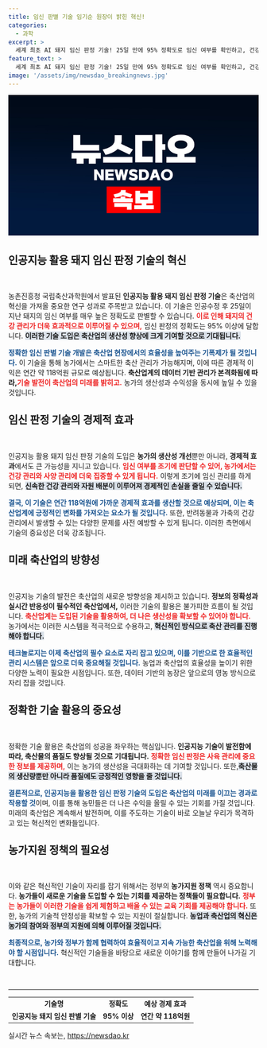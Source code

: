 ```yaml
---
title: 임신 판별 기술 임기순 원장이 밝힌 혁신!
categories:
  - 과학
excerpt: >
  세계 최초 AI 돼지 임신 판정 기술! 25일 만에 95% 정확도로 임신 여부를 확인하고, 건강관리 시기를 앞당겨 연간 118억 원의 경제효과를 창출할 수 있는 혁신적인 연구 성과가 발표됐다. 클릭하여 자세히 알아보세요!
feature_text: >
  세계 최초 AI 돼지 임신 판정 기술! 25일 만에 95% 정확도로 임신 여부를 확인하고, 건강관리 시기를 앞당겨 연간 118억 원의 경제효과를 창출할 수 있는 혁신적인 연구 성과가 발표됐다. 클릭하여 자세히 알아보세요!
image: '/assets/img/newsdao_breakingnews.jpg'
---
```


<p><img src="/assets/img/newsdao_breakingnews.jpg" alt="bookingtag 속보" /></p>

<h2 data-ke-size="size26">인공지능 활용 돼지 임신 판정 기술의 혁신</h2>

<p data-ke-size="size16">&nbsp;</p>

<p data-ke-size="size16">농촌진흥청 국립축산과학원에서 발표된 <b>인공지능 활용 돼지 임신 판정 기술</b>은 축산업의 혁신을 가져올 중요한 연구 성과로 주목받고 있습니다. 이 기술은 인공수정 후 25일이 지난 돼지의 임신 여부를 매우 높은 정확도로 판별할 수 있습니다. <b><span style="color: #ee2323;">이로 인해 돼지의 건강 관리가 더욱 효과적으로 이루어질 수 있으며,</span></b> 임신 판정의 정확도는 95% 이상에 달합니다. <b><span style="background-color: #21538527;">이러한 기술 도입은 축산업의 생산성 향상에 크게 기여할 것으로 기대됩니다.</span></b></p>

<p><b><span style="color: #1a5490;">정확한 임신 판별 기술 개발은 축산업 현장에서의 효율성을 높여주는 기폭제가 될 것입니다.</span></b> 이 기술을 통해 농가에서는 스마트한 축산 관리가 가능해지며, 이에 따른 경제적 이익은 연간 약 118억원 규모로 예상됩니다. <b>축산업계의 데이터 기반 관리가 본격화됨에 따라,<span style="color: #ee2323;">기술 발전이 축산업의 미래를 밝히고.</span></b> 농가의 생산성과 수익성을 동시에 높일 수 있을 것입니다.</p></p>

<h2 data-ke-size="size26">임신 판정 기술의 경제적 효과</h2>

<p data-ke-size="size16">&nbsp;</p>

<p data-ke-size="size16">인공지능 활용 돼지 임신 판정 기술의 도입은 <b>농가의 생산성 개선</b>뿐만 아니라, <b>경제적 효과</b>에서도 큰 가능성을 지니고 있습니다. <b><span style="color: #ee2323;">임신 여부를 조기에 판단할 수 있어, 농가에서는 건강 관리와 사양 관리에 더욱 집중할 수 있게 됩니다.</span></b> 이렇게 조기에 임신 관리를 하게 되면, <b><span style="background-color: #21538527;">신속한 건강 관리와 자원 배분이 이루어져 경제적인 손실을 줄일 수 있습니다.</span></b></p>

<p><b><span style="color: #1a5490;">결국, 이 기술은 연간 118억원에 가까운 경제적 효과를 생산할 것으로 예상되며, 이는 축산업계에 긍정적인 변화를 가져오는 요소가 될 것입니다.</span></b> 또한, 반려동물과 가축의 건강 관리에서 발생할 수 있는 다양한 문제를 사전 예방할 수 있게 됩니다. 이러한 측면에서 기술의 중요성은 더욱 강조됩니다.</p></p>

<h2 data-ke-size="size26">미래 축산업의 방향성</h2>

<p data-ke-size="size16">&nbsp;</p>

<p data-ke-size="size16">인공지능 기술의 발전은 축산업의 새로운 방향성을 제시하고 있습니다. <b>정보의 정확성과 실시간 반응성이 필수적인 축산업에서,</b> 이러한 기술의 활용은 불가피한 흐름이 될 것입니다. <b><span style="color: #ee2323;">축산업계는 도입된 기술을 활용하여, 더 나은 생산성을 확보할 수 있어야 합니다.</span></b> 농가에서는 이러한 시스템을 적극적으로 수용하고, <b><span style="background-color: #21538527;">혁신적인 방식으로 축산 관리를 진행해야 합니다.</span></b></p>

<p><b><span style="color: #1a5490;">테크놀로지는 이제 축산업의 필수 요소로 자리 잡고 있으며, 이를 기반으로 한 효율적인 관리 시스템은 앞으로 더욱 중요해질 것입니다.</span></b> 농업과 축산업의 효율성을 높이기 위한 다양한 노력이 필요한 시점입니다. 또한, 데이터 기반의 농장은 앞으로의 영농 방식으로 자리 잡을 것입니다.</p></p>

<h2 data-ke-size="size26">정확한 기술 활용의 중요성</h2>

<p data-ke-size="size16">&nbsp;</p>

<p data-ke-size="size16">정확한 기술 활용은 축산업의 성공을 좌우하는 핵심입니다. <b>인공지능 기술이 발전함에 따라, 축산물의 품질도 향상될 것으로 기대됩니다.</b> <b><span style="color: #ee2323;">정확한 임신 판정은 사육 관리에 중요한 정보를 제공하며,</span></b> 이는 농가의 생산성을 극대화하는 데 기여할 것입니다. 또한,<b><span style="background-color: #21538527;">축산물의 생산량뿐만 아니라 품질에도 긍정적인 영향을 줄 것입니다.</span></b></p>

<p><b><span style="color: #1a5490;">결론적으로, 인공지능을 활용한 임신 판정 기술의 도입은 축산업의 미래를 이끄는 경과로 작용할 것</span></b>이며, 이를 통해 농민들은 더 나은 수익을 올릴 수 있는 기회를 가질 것입니다. 미래의 축산업은 계속해서 발전하며, 이를 주도하는 기술이 바로 오늘날 우리가 목격하고 있는 혁신적인 변화들입니다.</p></p>

<h2 data-ke-size="size26">농가지원 정책의 필요성</h2>

<p data-ke-size="size16">&nbsp;</p>

<p data-ke-size="size16">이와 같은 혁신적인 기술이 자리를 잡기 위해서는 정부의 <b>농가지원 정책</b> 역시 중요합니다. <b>농가들이 새로운 기술을 도입할 수 있는 기회를 제공하는 정책들이 필요합니다.</b> <b><span style="color: #ee2323;">정부는 농가들이 이러한 기술을 쉽게 체험하고 배울 수 있는 교육 기회를 제공해야 합니다.</span></b> 또한, 농가의 기술적 안정성을 확보할 수 있는 지원이 절실합니다. <b><span style="background-color: #21538527;">농업과 축산업의 혁신은 농가의 참여와 정부의 지원에 의해 이루어질 것입니다.</span></b></p>

<p><b><span style="color: #1a5490;">최종적으로, 농가와 정부가 함께 협력하여 효율적이고 지속 가능한 축산업을 위해 노력해야 할 시점입니다.</span></b> 혁신적인 기술들을 바탕으로 새로운 이야기를 함께 만들어 나가길 기대합니다.</p></p>

<p data-ke-size="size16">&nbsp;</p>

<hr />

<table style="width: 100%; text-align: center;">
    <tr>
        <td style="text-align: center; height: 17px;"><b>기술명</b></td>
        <td style="text-align: center; height: 17px;"><b>정확도</b></td>
        <td style="text-align: center; height: 17px;"><b>예상 경제 효과</b></td>
    </tr>
    <tr>
        <td style="text-align: center; height: 17px;"><b>인공지능 돼지 임신 판별 기술</b></td>
        <td style="text-align: center; height: 17px;"><b>95% 이상</b></td>
        <td style="text-align: center; height: 17px;"><b>연간 약 118억원</b></td>
    </tr>
</table>
실시간 뉴스 속보는, <a href="https://newsdao.kr" rel="dofollow">https://newsdao.kr</a>


